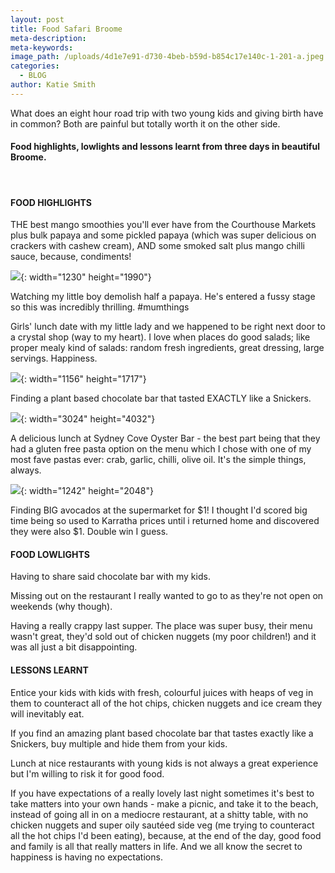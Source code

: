 ```yaml
---
layout: post
title: Food Safari Broome
meta-description:
meta-keywords:
image_path: /uploads/4d1e7e91-d730-4beb-b59d-b854c17e140c-1-201-a.jpeg
categories:
  - BLOG
author: Katie Smith
---
```

What does an eight hour road trip with two young kids and giving birth have in common? Both are painful but totally worth it on the other side.

#### Food highlights, lowlights and lessons learnt from three days in beautiful Broome.

&nbsp;

#### FOOD HIGHLIGHTS

THE best mango smoothies you'll ever have from the Courthouse Markets plus bulk papaya and some pickled papaya (which was super delicious on crackers with cashew cream), AND some smoked salt plus mango chilli sauce, because, condiments\!

![](/uploads/51c1f95b-58de-4306-b29a-0e9172fe2f0a-1-201-a.jpeg){: width="1230" height="1990"}

Watching my little boy demolish half a papaya. He's entered a fussy stage so this was incredibly thrilling. \#mumthings

Girls' lunch date with my little lady and we happened to be right next door to a crystal shop (way to my heart). I love when places do good salads; like proper mealy kind of salads: random fresh ingredients, great dressing, large servings. Happiness.

![](/uploads/68147672-6e71-454b-b281-79edbfcaf943-1-201-a.jpeg){: width="1156" height="1717"}

Finding a plant based chocolate bar that tasted EXACTLY like a Snickers.

![](/uploads/6d3cb550-f15d-4419-b4c6-cc975b066e0f-1-201-a.jpeg){: width="3024" height="4032"}

A delicious lunch at Sydney Cove Oyster Bar - the best part being that they had a gluten free pasta option on the menu which I chose with one of my most fave pastas ever: crab, garlic, chilli, olive oil. It's the simple things, always.&nbsp;

![](/uploads/616b5a75-97a7-4957-97f4-f2e9392359b8-1-201-a-1.jpeg){: width="1242" height="2048"}

Finding BIG avocados at the supermarket for $1\! I thought I'd scored big time being so used to Karratha prices until i returned home and discovered they were also $1. Double win I guess.

#### FOOD LOWLIGHTS

Having to share said chocolate bar with my kids.

Missing out on the restaurant I really wanted to go to as they're not open on weekends (why though).

Having a really crappy last supper. The place was super busy, their menu wasn't great, they'd sold out of chicken nuggets (my poor children\!) and it was all just a bit disappointing.&nbsp;

#### LESSONS LEARNT

Entice your kids with kids with fresh, colourful juices with heaps of veg in them to counteract all of the hot chips, chicken nuggets and ice cream they will inevitably eat.

If you find an amazing plant based chocolate bar that tastes exactly like a Snickers, buy multiple and hide them from your kids.

Lunch at nice restaurants with young kids is not always a great experience but I'm willing to risk it for good food.

If you have expectations of a really lovely last night sometimes it's best to take matters into your own hands - make a picnic, and take it to the beach, instead of going all in on a mediocre restaurant, at a shitty table, with no chicken nuggets and super oily sautéed side veg (me trying to counteract all the hot chips I'd been eating), because, at the end of the day, good food and family is all that really matters in life. And we all know the secret to happiness is having no expectations.

&nbsp;

&nbsp;
